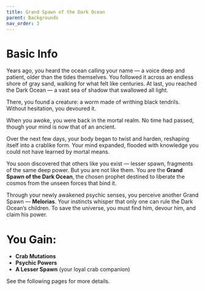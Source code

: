```yaml
---
title: Grand Spawn of the Dark Ocean
parent: Backgrounds
nav_order: 3
---
```


# Basic Info

Years ago, you heard the ocean calling your name — a voice deep and patient, older than the tides themselves. You followed it across an endless shore of gray sand, walking for what felt like centuries. At last, you reached the Dark Ocean — a vast sea of shadow that swallowed all light.

There, you found a creature: a worm made of writhing black tendrils. Without hesitation, you devoured it.

When you awoke, you were back in the mortal realm. No time had passed, though your mind is now that of an ancient.

Over the next few days, your body began to twist and harden, reshaping itself into a crablike form. Your mind expanded, flooded with knowledge you could not have learned by mortal means.

You soon discovered that others like you exist — lesser spawn, fragments of the same deep power. But you are not like them. You are the **Grand Spawn of the Dark Ocean**, the chosen prophet destined to liberate the cosmos from the unseen forces that bind it.

Through your newly awakened psychic senses, you perceive another Grand Spawn — **Melorias**. Your instincts whisper that only one can rule the Dark Ocean’s children. To save the universe, you must find him, devour him, and claim his power.

# You Gain:

* **Crab Mutations**
* **Psychic Powers**
* **A Lesser Spawn** (your loyal crab companion)

See the following pages for more details.
